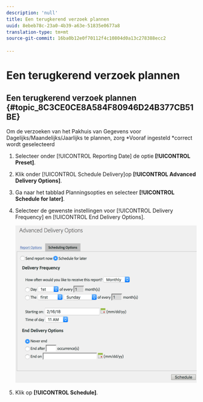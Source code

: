 ```yaml
---
description: 'null'
title: Een terugkerend verzoek plannen
uuid: 8ebeb78c-23a0-4b39-a63e-51835e0677a8
translation-type: tm+mt
source-git-commit: 16ba0b12e0f70112f4c10804d0a13c278388ecc2

---
```



# Een terugkerend verzoek plannen

## Een terugkerend verzoek plannen {#topic_8C3CE0CE8A584F80946D24B377CB51BE}

Om de verzoeken van het Pakhuis van Gegevens voor Dagelijks/Maandelijks/Jaarlijks te plannen, zorg *Vooraf ingesteld *correct wordt geselecteerd

1. Selecteer onder [!UICONTROL Reporting Date] de optie **[!UICONTROL Preset]**.

1. Klik onder [!UICONTROL Schedule Delivery]op **[!UICONTROL Advanced Delivery Options]**.

1. Ga naar het tabblad Planningsopties en selecteer **[!UICONTROL Schedule for later]**.
1. Selecteer de gewenste instellingen voor [!UICONTROL Delivery Frequency] en [!UICONTROL End Delivery Options].

   ![](assets/dw_schedule.png)

1. Klik op **[!UICONTROL Schedule]**.

